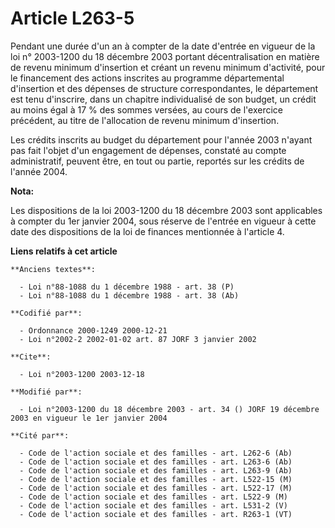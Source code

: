 # Article L263-5

Pendant une durée d'un an à compter de la date d'entrée en vigueur de la loi n° 2003-1200 du 18 décembre 2003 portant
décentralisation en matière de revenu minimum d'insertion et créant un revenu minimum d'activité, pour le financement des
actions inscrites au programme départemental d'insertion et des dépenses de structure correspondantes, le département est
tenu d'inscrire, dans un chapitre individualisé de son budget, un crédit au moins égal à 17 % des sommes versées, au cours de
l'exercice précédent, au titre de l'allocation de revenu minimum d'insertion.

Les crédits inscrits au budget du département pour l'année 2003 n'ayant pas fait l'objet d'un engagement de dépenses,
constaté au compte administratif, peuvent être, en tout ou partie, reportés sur les crédits de l'année 2004.

**Nota:**

Les dispositions de la loi 2003-1200 du 18 décembre 2003 sont applicables à compter du 1er janvier 2004, sous réserve de
l'entrée en vigueur à cette date des dispositions de la loi de finances mentionnée à l'article 4.

**Liens relatifs à cet article**

	**Anciens textes**:

	  - Loi n°88-1088 du 1 décembre 1988 - art. 38 (P)
	  - Loi n°88-1088 du 1 décembre 1988 - art. 38 (Ab)

	**Codifié par**:

	  - Ordonnance 2000-1249 2000-12-21
	  - Loi n°2002-2 2002-01-02 art. 87 JORF 3 janvier 2002

	**Cite**:

	  - Loi n°2003-1200 2003-12-18

	**Modifié par**:

	  - Loi n°2003-1200 du 18 décembre 2003 - art. 34 () JORF 19 décembre 2003 en vigueur le 1er janvier 2004

	**Cité par**:

	  - Code de l'action sociale et des familles - art. L262-6 (Ab)
	  - Code de l'action sociale et des familles - art. L263-6 (Ab)
	  - Code de l'action sociale et des familles - art. L263-9 (Ab)
	  - Code de l'action sociale et des familles - art. L522-15 (M)
	  - Code de l'action sociale et des familles - art. L522-17 (M)
	  - Code de l'action sociale et des familles - art. L522-9 (M)
	  - Code de l'action sociale et des familles - art. L531-2 (V)
	  - Code de l'action sociale et des familles - art. R263-1 (VT)
